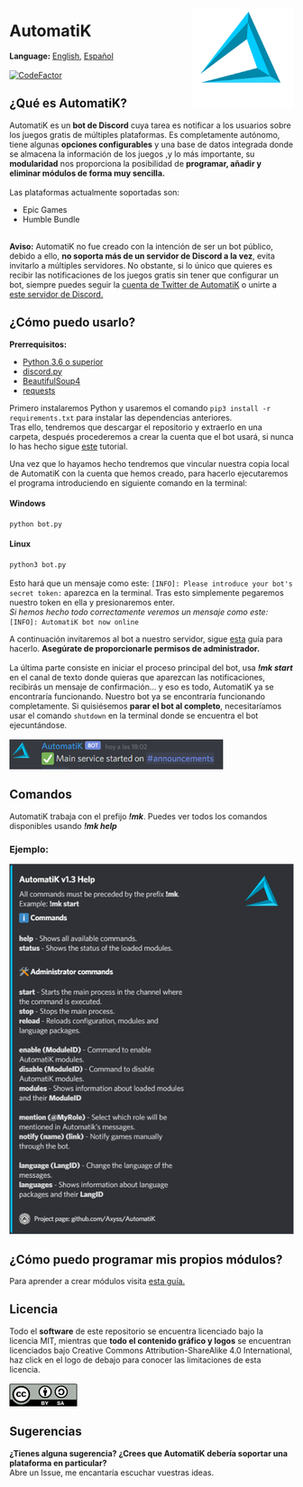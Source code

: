 <img src="https://raw.githubusercontent.com/Axyss/AutomatiK/master/docs/assets/ak_logo.png" alt="automatik_logo" align="right" width="180" height="180"></img>
<h1>AutomatiK</h1>
<b>Language:</b> <a href="README.md#automatik">English</a>, <a href="README_es_ES.md#automatik">Español</a>
<br>
<br>
<a href="https://www.codefactor.io/repository/github/axyss/automatik"><img src="https://www.codefactor.io/repository/github/axyss/automatik/badge" alt="CodeFactor" /></a>
<h2>¿Qué es AutomatiK?</h2>
AutomatiK es un <b>bot de Discord</b> cuya tarea es notificar a los usuarios sobre los juegos gratis de múltiples plataformas. Es completamente autónomo, tiene algunas <b>opciones configurables</b> y una base de datos integrada donde se almacena la información de los juegos ,y lo más importante, su <b>modularidad</b> nos proporciona la posibilidad de <b>programar, añadir y eliminar módulos de forma muy sencilla.</b>
<br>
<br>
Las plataformas actualmente soportadas son:

- Epic Games
- Humble Bundle
<br>
<b>Aviso:</b> AutomatiK no fue creado con la intención de ser un bot público, debido a ello, <b>no soporta más de un servidor de Discord a la vez</b>, evita invitarlo a múltiples servidores. No obstante, si lo único que quieres es recibir las notificaciones de los juegos gratis sin tener que configurar un bot, siempre puedes seguir la <a href="https://twitter.com/AutomatiK_bot">cuenta de Twitter de AutomatiK</a> o unirte a <a href="https://discord.gg/psDtnwX">este servidor de Discord.</a>

<h2>¿Cómo puedo usarlo?</h2>

<b>Prerrequisitos:</b>
- <a href="https://www.python.org/downloads/">Python 3.6 o superior</a>
- <a href="https://pypi.org/project/discord.py/">discord.py</a>
- <a href="https://pypi.org/project/beautifulsoup4/">BeautifulSoup4<a>
- <a href="https://pypi.org/project/requests/">requests<a>


Primero instalaremos Python y usaremos el comando `pip3 install -r requirements.txt` para instalar las dependencias anteriores.<br>
Tras ello, tendremos que descargar el repositorio y extraerlo en una carpeta, después procederemos a crear la cuenta que el bot usará, si nunca lo has hecho sigue <a href="https://discordpy.readthedocs.io/en/latest/discord.html#creating-a-bot-account">este</a> tutorial. 

Una vez que lo hayamos hecho tendremos que vincular nuestra copia local de AutomatiK con la cuenta que hemos creado, para hacerlo ejecutaremos el programa introduciendo en siguiente comando en la terminal:
<h4>Windows</h4>

`python bot.py`
<h4>Linux</h4>

`python3 bot.py`<br>
<br>
Esto hará que un mensaje como este: `[INFO]: Please introduce your bot's secret token:` aparezca en la terminal. Tras esto simplemente pegaremos nuestro token en ella y presionaremos enter.
<br><i>Si hemos hecho todo correctamente veremos un mensaje como este:</i> `[INFO]: AutomatiK bot now online`

A continuación invitaremos al bot a nuestro servidor, sigue <a href="https://discordpy.readthedocs.io/en/latest/discord.html#inviting-your-bot">esta</a> guía para hacerlo. <b>Asegúrate de proporcionarle permisos de administrador.</b>
<br>
<br>
La última parte consiste en iniciar el proceso principal del bot, usa <b><i>!mk start</i></b> en el canal de texto donde quieras que aparezcan las notificaciones, recibirás un mensaje de confirmación... y eso es todo, AutomatiK ya se encontraría funcionando. Nuestro bot ya se encontraría funcionando completamente. Si quisiésemos <b>parar el bot al completo</b>, necesitaríamos usar el comando `shutdown` en
la terminal donde se encuentra el bot ejecuntándose.
<br>
<br>
<img src="https://raw.githubusercontent.com/Axyss/AutomatiK/master/docs/assets/command_success.png" align="bottom"></img>
<br>
<h2>Comandos</h2>
AutomatiK trabaja con el prefijo <b><i>!mk</i></b>. 
Puedes ver todos los comandos disponibles usando <b><i>!mk help</i></b>
<h3>Ejemplo:</h3> <img src="https://raw.githubusercontent.com/Axyss/AutomatiK/master/docs/assets/help.png" alt="helpme"></img>
<h2>¿Cómo puedo programar mis propios módulos?</h2>
Para aprender a crear módulos visita <a href="https://github.com/Axyss/AutomatiK/blob/master/docs/module_guide.md">esta guía.</a>
<h2>Licencia</h2>
Todo el <b>software</b> de este repositorio se encuentra licenciado bajo la licencia MIT, mientras que <b>todo el contenido gráfico y logos</b> se encuentran licenciados bajo Creative Commons Attribution-ShareAlike 4.0 International, haz click en el logo de debajo para conocer las limitaciones de esta licencia.
<br>
<br>
<a rel="license" href="http://creativecommons.org/licenses/by-sa/4.0/"><img alt="Licencia de Creative Commons" src="https://raw.githubusercontent.com/Axyss/AutomatiK/master/docs/assets/cc_by_sa.png" width="120" height="40"></a>
<h2>Sugerencias</h2>
<b>¿Tienes alguna sugerencia? ¿Crees que AutomatiK debería soportar una plataforma en particular?</b>
<br>
Abre un Issue, me encantaría escuchar vuestras ideas.
